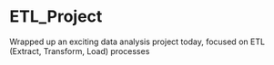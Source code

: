# ETL_Project
Wrapped up an exciting data analysis project today, focused on ETL (Extract, Transform, Load) processes
